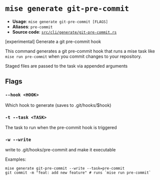 # `mise generate git-pre-commit`

- **Usage**: `mise generate git-pre-commit [FLAGS]`
- **Aliases**: `pre-commit`
- **Source code**: [`src/cli/generate/git-pre-commit.rs`](https://github.com/jdx/mise/blob/main/src/cli/generate/git-pre-commit.rs)

[experimental] Generate a git pre-commit hook

This command generates a git pre-commit hook that runs a mise task like `mise run pre-commit`
when you commit changes to your repository.

Staged files are passed to the task via appended arguments

## Flags

### `--hook <HOOK>`

Which hook to generate (saves to .git/hooks/$hook)

### `-t --task <TASK>`

The task to run when the pre-commit hook is triggered

### `-w --write`

write to .git/hooks/pre-commit and make it executable

Examples:

    mise generate git-pre-commit --write --task=pre-commit
    git commit -m "feat: add new feature" # runs `mise run pre-commit`
